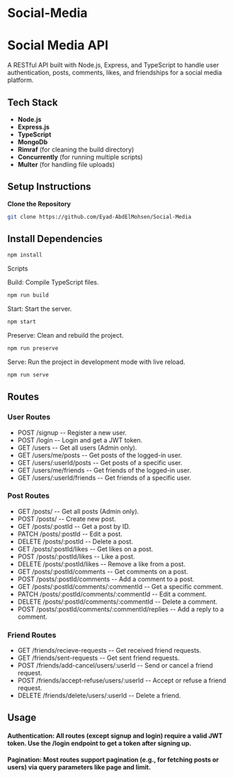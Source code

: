 # Social-Media
# Social Media API

A RESTful API built with Node.js, Express, and TypeScript to handle user authentication, posts, comments, likes, and friendships for a social media platform.

## Tech Stack

- **Node.js**
- **Express.js**
- **TypeScript**
- **MongoDb**
- **Rimraf** (for cleaning the build directory)
- **Concurrently** (for running multiple scripts)
- **Multer** (for handling file uploads)


## Setup Instructions

 **Clone the Repository**
 ```bash
 git clone https://github.com/Eyad-AbdElMohsen/Social-Media
 ```

## Install Dependencies

```bash
npm install
```
Scripts

Build: Compile TypeScript files.

```bash
npm run build
```

Start: Start the server.
```bash
npm start
```

Preserve: Clean and rebuild the project.
```bash
npm run preserve
```

Serve: Run the project in development mode with live reload.
```bash
npm run serve
```

## Routes
### User Routes
- POST /signup -- Register a new user.
- POST /login -- Login and get a JWT token.
- GET /users -- Get all users (Admin only).
- GET /users/me/posts -- Get posts of the logged-in user.
- GET /users/:userId/posts -- Get posts of a specific user.
- GET /users/me/friends -- Get friends of the logged-in user.
- GET /users/:userId/friends -- Get friends of a specific user.
### Post Routes
- GET /posts/ -- Get all posts (Admin only).
- POST /posts/ -- Create new post.
- GET /posts/:postId -- Get a post by ID.
- PATCH /posts/:postId -- Edit a post.
- DELETE /posts/:postId -- Delete a post.
- GET /posts/:postId/likes -- Get likes on a post.
- POST /posts/:postId/likes -- Like a post.
- DELETE /posts/:postId/likes -- Remove a like from a post.
- GET /posts/:postId/comments -- Get comments on a post.
- POST /posts/:postId/comments -- Add a comment to a post.
- GET /posts/:postId/comments/:commentId -- Get a specific comment.
- PATCH /posts/:postId/comments/:commentId -- Edit a comment.
- DELETE /posts/:postId/comments/:commentId -- Delete a comment.
- POST /posts/:postId/comments/:commentId/replies -- Add a reply to a comment.
### Friend Routes
- GET /friends/recieve-requests -- Get received friend requests.
- GET /friends/sent-requests -- Get sent friend requests.
- POST /friends/add-cancel/users/:userId -- Send or cancel a friend request.
- POST /friends/accept-refuse/users/:userId -- Accept or refuse a friend request.
- DELETE /friends/delete/users/:userId -- Delete a friend.
## Usage
#### Authentication: All routes (except signup and login) require a valid JWT token. Use the /login endpoint to get a token after signing up.<br>
#### Pagination: Most routes support pagination (e.g., for fetching posts or users) via query parameters like page and limit.
